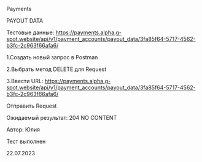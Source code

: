 Payments

PAYOUT DATA

Тестовые данные: https://payments.alpha.g-spot.website/api/v1/payment_accounts/payout_data/3fa85f64-5717-4562-b3fc-2c963f66afa6/

1.Создать новый запрос в Postman

2.Выбрать метод DELETE для Request

3.Ввести URL: https://payments.alpha.g-spot.website/api/v1/payment_accounts/payout_data/3fa85f64-5717-4562-b3fc-2c963f66afa6/

Отправить Request

Ожидаемый результат: 204 NO CONTENT

Автор: Юлия

Тест выполнен

22.07.2023
